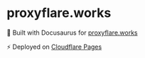 # proxyflare.works

🦖 Built with Docusaurus for [proxyflare.works](https://proxyflare.works)

⚡ Deployed on [Cloudflare Pages](https://pages.cloudflare.com/)
